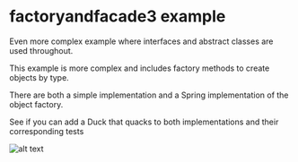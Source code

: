 
# factoryandfacade3 example

Even more complex example where interfaces and abstract classes are used throughout.

This example is more complex and includes factory methods to create objects by type. 

There are both a simple implementation and a Spring implementation of the object factory.

See if you can add a Duck that quacks to both implementations and their corresponding tests


![alt text](../../factoryandfacade/UMLfactoryandfacade/image/facadediagram2.png "Figure facadediagram2.png")